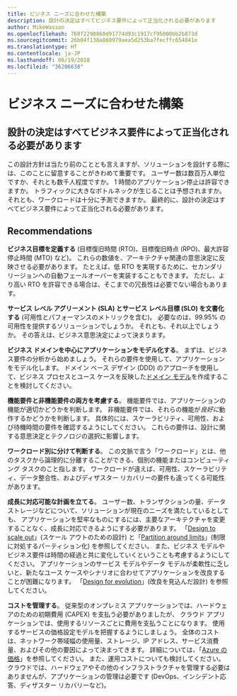 ```yaml
---
title: ビジネス ニーズに合わせた構築
description: 設計の決定はすべてビジネス要件によって正当化される必要があります
author: MikeWasson
ms.openlocfilehash: 768f2298860d91774d93c1917cf95000bb2b873d
ms.sourcegitcommit: 26b04f138a860979aea5d253ba7fecffc654841e
ms.translationtype: HT
ms.contentlocale: ja-JP
ms.lasthandoff: 06/19/2018
ms.locfileid: "36206638"
---
```

# <a name="build-for-the-needs-of-the-business"></a>ビジネス ニーズに合わせた構築

## <a name="every-design-decision-must-be-justified-by-a-business-requirement"></a>設計の決定はすべてビジネス要件によって正当化される必要があります

この設計方針は当たり前のこととも言えますが、ソリューションを設計する際には、このことに留意することがきわめて重要です。 ユーザー数は数百万人単位ですか、それとも数千人程度ですか。 1 時間のアプリケーション停止は許容できますか。 トラフィックに大きなボトルネックが生じることは予想されますか。それとも、ワークロードは十分に予測できますか。 最終的に、設計の決定はすべてビジネス要件によって正当化される必要があります。 

## <a name="recommendations"></a>Recommendations

**ビジネス目標を定義する** (目標復旧時間 (RTO)、目標復旧時点 (RPO)、最大許容停止時間 (MTO) など)。 これらの数値を、アーキテクチャ関連の意思決定に反映させる必要があります。 たとえば、低 RTO を実現するために、セカンダリ リージョンへの自動フェールオーバーを実装することもできます。 ただし、より高い RTO を許容できる場合は、そこまでの冗長性は必要でない場合もあります。

**サービス レベル アグリーメント (SLA) とサービス レベル目標 (SLO) を文書化する** (可用性とパフォーマンスのメトリックを含む)。 必要なのは、99.95% の可用性を提供するソリューションでしょうか。 それとも、それ以上でしょうか。 その答えは、ビジネス意思決定によって決まります。 

**ビジネス ドメインを中心にアプリケーションをモデル化する**。 まずは、ビジネス要件の分析から始めましょう。 それらの要件を使用して、アプリケーションをモデル化します。 ドメイン ベース デザイン (DDD) のアプローチを使用して、ビジネス プロセスとユース ケースを反映した[ドメイン モデル][domain-model]を作成することを検討してください。 

**機能要件と非機能要件の両方を考慮する**。 機能要件では、アプリケーションの機能が適切かどうかを判断します。 非機能要件では、それらの機能が*良好に*動作するかどうかを判断します。 具体的には、スケーラビリティ、可用性、および待機時間の要件を確認するようにしてください。 これらの要件は、設計に関する意思決定とテクノロジの選択に影響します。

**ワークロード別に分けて判断する**。 この文脈で言う「ワークロード」とは、他のタスクから論理的に分離することができる、個別の機能またはコンピューティング タスクのこと指します。 ワークロードが違えば、可用性、スケーラビリティ、データ整合性、およびディザスター リカバリーの要件も違ってくる可能性があります。 

**成長に対応可能な計画を立てる**。 ユーザー数、トランザクションの量、データ ストレージなどについて、ソリューションが現在のニーズを満たしているとしても、 アプリケーションを堅牢なものにするには、主要なアーキテクチャを変更することなく、成長に対応できるようにする必要があります。 「[Design to scale out](scale-out.md)」(スケール アウトのための設計) と「[Partition around limits](partition.md)」(制限に対処するパーティション化) を参照してください。 また、ビジネス モデルやビジネス要件は時間の経過と共に変化していくということも考慮するようにしてください。 アプリケーションのサービス モデルやデータ モデルが柔軟性に乏しいと、新たなユース ケースやシナリオに合わせてアプリケーションを改良することが困難になります。 「[Design for evolution](design-for-evolution.md)」(改良を見込んだ設計) を参照してください。

**コストを管理する**。 従来型のオンプレミス アプリケーションでは、ハードウェアのための初期費用 (CAPEX) を支払う必要がありましたが、 クラウド アプリケーションでは、使用するリソースごとに費用を支払うことになります。 使用するサービスの価格設定モデルを把握するようにしましょう。 全体のコストは、ネットワーク帯域幅の使用量、ストレージ、IP アドレス、サービス消費量、およびその他の要因によって決まってきます。 詳細については、「[Azure の価格][pricing]」を参照してください。 また、運用コストについても検討してください。 クラウドでは、ハードウェアやその他のインフラストラクチャを管理する必要はありませんが、アプリケーションの管理は必要です (DevOps、インシデント応答、ディザスター リカバリーなど)。 

[domain-model]: https://martinfowler.com/eaaCatalog/domainModel.html
[pricing]: https://azure.microsoft.com/pricing/
